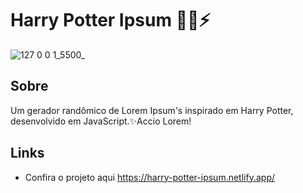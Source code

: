 # Harry Potter Ipsum 🧑🏻⚡

![127 0 0 1_5500_](https://user-images.githubusercontent.com/77863766/166153518-048be953-f422-4fe9-9ef9-c31aa7b609c7.png)

## Sobre

Um gerador randômico de Lorem Ipsum's inspirado em Harry Potter, desenvolvido em JavaScript.✨Accio Lorem!

## Links

* Confira o projeto aqui https://harry-potter-ipsum.netlify.app/
